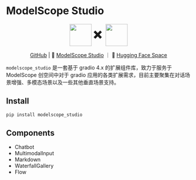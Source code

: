 <h1>ModelScope Studio</h1>

<p align="center">
    <img src="https://modelscope.oss-cn-beijing.aliyuncs.com/modelscope.gif" height="60" style="vertical-align: middle;"/>
    <span style="font-size: 30px; vertical-align: middle;">
    ✖️
    </span>
    <img src="https://github.com/gradio-app/gradio/raw/main/readme_files/gradio.svg" height="60" style="vertical-align: middle;">
<p>

<p align="center">
<a href="https://github.com/modelscope/modelscope-studio">GitHub</a> | 🤖 <a href="https://modelscope.cn/studios/modelscope/modelscope-studio/summary">ModelScope Studio</a> ｜ 🤗 <a href="https://huggingface.co/spaces/modelscope/modelscope-studio">Hugging Face Space</a>

`modelscope_studio` 是一套基于 gradio 4.x 的扩展组件库，致力于服务于 ModelScope 创空间中对于 gradio 应用的各类扩展需求，目前主要聚集在对话场景增强、多模态场景以及一些其他垂直场景支持。

## Install

```sh
pip install modelscope_studio
```

## Components

- <tab-link component-tab="Chatbot">Chatbot</tab-link>
- <tab-link component-tab="MultimodalInput">MultimodalInput</tab-link>
- <tab-link component-tab="Markdown">Markdown</tab-link>
- <tab-link component-tab="WaterfallGallery">WaterfallGallery</tab-link>
- <tab-link component-tab="Flow">Flow</tab-link>
